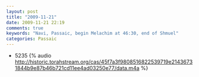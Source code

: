 ```yaml
---
layout: post
title: "2009-11-21"
date: 2009-11-21 22:19
comments: true
keywords: "Navi, Passaic, begin Melachim at 46:30, end of Shmuel" 
categories: Passaic 
---
```


 * 5235 {% audio http://historic.torahstream.org/cas/45f7a3f9808516822539719e21436731844b9e87b46b721cd11ee4ad03250e77/data.m4a %}

